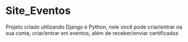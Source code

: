 # Site_Eventos
Projeto criado utilizando Django e Python, nele você pode criar/entrar na sua conta, criar/entrar em eventos, além de receber/enviar certificados
